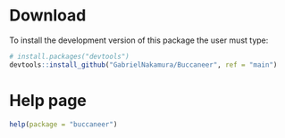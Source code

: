 
<!-- README.md is generated from README.Rmd. Please edit that file -->

# Download

To install the development version of this package the user must type:

``` r
# install.packages("devtools")
devtools::install_github("GabrielNakamura/Buccaneer", ref = "main")
```

# Help page

``` r
help(package = "buccaneer")
```
